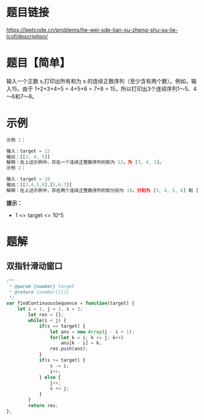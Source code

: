 # 题目链接
https://leetcode.cn/problems/he-wei-sde-lian-xu-zheng-shu-xu-lie-lcof/description/

# 题目【简单】

输入一个正数 s,打印出所有和为 s 的连续正数序列（至少含有两个数）。例如，输入15，由于 1+2+3+4+5 = 4+5+6 = 7+8 = 15，所以打印出3个连续序列1～5、4～6和7～8。

# 示例

```js
示例 1：

输入：target = 12
输出：[[3, 4, 5]]
解释：在上述示例中，存在一个连续正整数序列的和为 12，为 [3, 4, 5]。
示例 2：

输入：target = 18
输出：[[3,4,5,6],[5,6,7]]
解释：在上述示例中，存在两个连续正整数序列的和分别为 18，分别为 [3, 4, 5, 6] 和 [5, 6, 7]。
```

**提示：**
- 1 <= target <= 10^5

# 题解
## 双指针滑动窗口

```js
/**
 * @param {number} target
 * @return {number[][]}
 */
var findContinuousSequence = function(target) {
    let i = 1, j = 2, s = 3;
        let res = [];
        while(i < j) {
            if(s == target) {
                let ans = new Array(j - i + 1);
                for(let k = i; k <= j; k++)
                    ans[k - i] = k;
                res.push(ans);
            }
            if(s >= target) {
                s -= i;
                i++;
            } else {
                j++;
                s += j;
            }
        }
        return res;
};
```